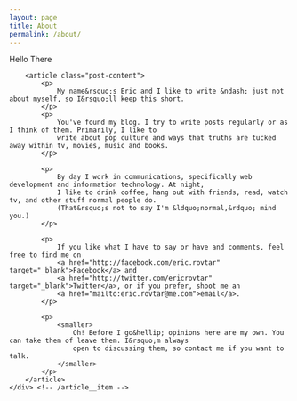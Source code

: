 ```yaml
---
layout: page
title: About
permalink: /about/
---
```


<div class="article palm--padding">
    <div class="article__item">
        <p class="article__date h2">
            Hello There
        </p>

        <article class="post-content">
            <p>
                My name&rsquo;s Eric and I like to write &ndash; just not about myself, so I&rsquo;ll keep this short.
            </p>
            <p>
                You've found my blog. I try to write posts regularly or as I think of them. Primarily, I like to 
                write about pop culture and ways that truths are tucked away within tv, movies, music and books.
            </p>

            <p>
                By day I work in communications, specifically web development and information technology. At night, 
                I like to drink coffee, hang out with friends, read, watch tv, and other stuff normal people do.
                (That&rsquo;s not to say I'm &ldquo;normal,&rdquo; mind you.)
            </p>

            <p>
                If you like what I have to say or have and comments, feel free to find me on 
                <a href="http://facebook.com/eric.rovtar" target="_blank">Facebook</a> and 
                <a href="http://twitter.com/ericrovtar" target="_blank">Twitter</a>, or if you prefer, shoot me an 
                <a href="mailto:eric.rovtar@me.com">email</a>.
            </p>
            
            <p>
                <smaller>
                    Oh! Before I go&hellip; opinions here are my own. You can take them of leave them. I&rsquo;m always
                    open to discussing them, so contact me if you want to talk.
                </smaller>
            </p>
        </article>
    </div> <!-- /article__item -->
</div> <!-- /article -->
